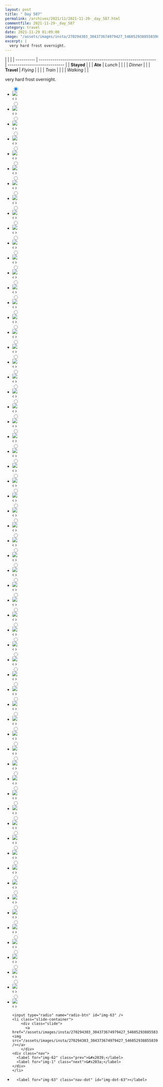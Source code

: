 ```yaml
---
layout: post
title: " Day 587"
permalink: /archives/2021/11/2021-11-29-_day_587.html
commentfile: 2021-11-29-_day_587
category: travel
date: 2021-11-29 01:09:00
image: "/assets/images/insta/270294303_304373674979427_5460529388558398871_n_17949496540616000.jpg"
excerpt: |
  very hard frost overnight.
---
```


|            |                                                              |
| ---------- | ------------------------------------------------------------ | ----------------------------- |
| **Stayed** |  |
| **Ate**    | _Lunch_                                                      |          |
|            | _Dinner_                                                     |          |
| **Travel** | _Flying_                                                     |          |
|            | _Train_                                                      |          |
|            | _Walking_                                                    |          |


very hard frost overnight.


<ul class="slides">
    <input type="radio" name="radio-btn" id="img-1" checked="checked" />
    <li class="slide-container">
        <div class="slide">
          <a href="/assets/images/insta/270577770_202294575363575_3241065181459364024_n_18277607977032157.jpg"><img src="/assets/images/insta/270577770_202294575363575_3241065181459364024_n_18277607977032157.jpg" /></a>
        </div>
    <div class="nav">
      <label for="img-63" class="prev">&#x2039;</label>
      <label for="img-2" class="next">&#x203a;</label>
    </div>
    </li>
        <input type="radio" name="radio-btn" id="img-2"  />
    <li class="slide-container">
        <div class="slide">
          <a href="/assets/images/insta/270327584_651376555892659_3291770268313588295_n_17953727248587652.jpg"><img src="/assets/images/insta/270327584_651376555892659_3291770268313588295_n_17953727248587652.jpg" /></a>
        </div>
    <div class="nav">
      <label for="img-1" class="prev">&#x2039;</label>
      <label for="img-3" class="next">&#x203a;</label>
    </div>
    </li>
        <input type="radio" name="radio-btn" id="img-3"  />
    <li class="slide-container">
        <div class="slide">
          <a href="/assets/images/insta/270027789_1171109583418656_9013655779628078560_n_18197855782131514.jpg"><img src="/assets/images/insta/270027789_1171109583418656_9013655779628078560_n_18197855782131514.jpg" /></a>
        </div>
    <div class="nav">
      <label for="img-2" class="prev">&#x2039;</label>
      <label for="img-4" class="next">&#x203a;</label>
    </div>
    </li>
        <input type="radio" name="radio-btn" id="img-4"  />
    <li class="slide-container">
        <div class="slide">
          <a href="/assets/images/insta/270194787_326031339398999_6727430179487732118_n_17937456502797758.jpg"><img src="/assets/images/insta/270194787_326031339398999_6727430179487732118_n_17937456502797758.jpg" /></a>
        </div>
    <div class="nav">
      <label for="img-3" class="prev">&#x2039;</label>
      <label for="img-5" class="next">&#x203a;</label>
    </div>
    </li>
        <input type="radio" name="radio-btn" id="img-5"  />
    <li class="slide-container">
        <div class="slide">
          <a href="/assets/images/insta/270101758_1250824592082799_3015233054775723911_n_17915730890189263.jpg"><img src="/assets/images/insta/270101758_1250824592082799_3015233054775723911_n_17915730890189263.jpg" /></a>
        </div>
    <div class="nav">
      <label for="img-4" class="prev">&#x2039;</label>
      <label for="img-6" class="next">&#x203a;</label>
    </div>
    </li>
        <input type="radio" name="radio-btn" id="img-6"  />
    <li class="slide-container">
        <div class="slide">
          <a href="/assets/images/insta/270314232_335968005032356_2995164371129783712_n_17901095777404920.jpg"><img src="/assets/images/insta/270314232_335968005032356_2995164371129783712_n_17901095777404920.jpg" /></a>
        </div>
    <div class="nav">
      <label for="img-5" class="prev">&#x2039;</label>
      <label for="img-7" class="next">&#x203a;</label>
    </div>
    </li>
        <input type="radio" name="radio-btn" id="img-7"  />
    <li class="slide-container">
        <div class="slide">
          <a href="/assets/images/insta/270018355_434247058396970_903857239625771152_n_18144906241229963.jpg"><img src="/assets/images/insta/270018355_434247058396970_903857239625771152_n_18144906241229963.jpg" /></a>
        </div>
    <div class="nav">
      <label for="img-6" class="prev">&#x2039;</label>
      <label for="img-8" class="next">&#x203a;</label>
    </div>
    </li>
        <input type="radio" name="radio-btn" id="img-8"  />
    <li class="slide-container">
        <div class="slide">
          <a href="/assets/images/insta/270215828_1012401346289001_2514616772532987124_n_17855567528650998.jpg"><img src="/assets/images/insta/270215828_1012401346289001_2514616772532987124_n_17855567528650998.jpg" /></a>
        </div>
    <div class="nav">
      <label for="img-7" class="prev">&#x2039;</label>
      <label for="img-9" class="next">&#x203a;</label>
    </div>
    </li>
        <input type="radio" name="radio-btn" id="img-9"  />
    <li class="slide-container">
        <div class="slide">
          <a href="/assets/images/insta/270115667_1175502846522533_5263429442391797142_n_17901473513424779.jpg"><img src="/assets/images/insta/270115667_1175502846522533_5263429442391797142_n_17901473513424779.jpg" /></a>
        </div>
    <div class="nav">
      <label for="img-8" class="prev">&#x2039;</label>
      <label for="img-10" class="next">&#x203a;</label>
    </div>
    </li>
        <input type="radio" name="radio-btn" id="img-10"  />
    <li class="slide-container">
        <div class="slide">
          <a href="/assets/images/insta/269943809_222266396758125_3943556821282783684_n_17924662223022796.jpg"><img src="/assets/images/insta/269943809_222266396758125_3943556821282783684_n_17924662223022796.jpg" /></a>
        </div>
    <div class="nav">
      <label for="img-9" class="prev">&#x2039;</label>
      <label for="img-11" class="next">&#x203a;</label>
    </div>
    </li>
        <input type="radio" name="radio-btn" id="img-11"  />
    <li class="slide-container">
        <div class="slide">
          <a href="/assets/images/insta/269831855_652866032749534_839172146495904493_n_17984611471434723.jpg"><img src="/assets/images/insta/269831855_652866032749534_839172146495904493_n_17984611471434723.jpg" /></a>
        </div>
    <div class="nav">
      <label for="img-10" class="prev">&#x2039;</label>
      <label for="img-12" class="next">&#x203a;</label>
    </div>
    </li>
        <input type="radio" name="radio-btn" id="img-12"  />
    <li class="slide-container">
        <div class="slide">
          <a href="/assets/images/insta/269879947_1268213930256823_4269408597816889942_n_17896459835379468.jpg"><img src="/assets/images/insta/269879947_1268213930256823_4269408597816889942_n_17896459835379468.jpg" /></a>
        </div>
    <div class="nav">
      <label for="img-11" class="prev">&#x2039;</label>
      <label for="img-13" class="next">&#x203a;</label>
    </div>
    </li>
        <input type="radio" name="radio-btn" id="img-13"  />
    <li class="slide-container">
        <div class="slide">
          <a href="/assets/images/insta/269799133_1609737716033212_8048014947567934023_n_17913321977277883.jpg"><img src="/assets/images/insta/269799133_1609737716033212_8048014947567934023_n_17913321977277883.jpg" /></a>
        </div>
    <div class="nav">
      <label for="img-12" class="prev">&#x2039;</label>
      <label for="img-14" class="next">&#x203a;</label>
    </div>
    </li>
        <input type="radio" name="radio-btn" id="img-14"  />
    <li class="slide-container">
        <div class="slide">
          <a href="/assets/images/insta/269828977_496411645049084_5000063634514053561_n_17855723594673932.jpg"><img src="/assets/images/insta/269828977_496411645049084_5000063634514053561_n_17855723594673932.jpg" /></a>
        </div>
    <div class="nav">
      <label for="img-13" class="prev">&#x2039;</label>
      <label for="img-15" class="next">&#x203a;</label>
    </div>
    </li>
        <input type="radio" name="radio-btn" id="img-15"  />
    <li class="slide-container">
        <div class="slide">
          <a href="/assets/images/insta/270031887_439831027628485_72196667026144119_n_17897050508355510.jpg"><img src="/assets/images/insta/270031887_439831027628485_72196667026144119_n_17897050508355510.jpg" /></a>
        </div>
    <div class="nav">
      <label for="img-14" class="prev">&#x2039;</label>
      <label for="img-16" class="next">&#x203a;</label>
    </div>
    </li>
        <input type="radio" name="radio-btn" id="img-16"  />
    <li class="slide-container">
        <div class="slide">
          <a href="/assets/images/insta/269942895_911869292838497_6383445679947519480_n_17916901169156948.jpg"><img src="/assets/images/insta/269942895_911869292838497_6383445679947519480_n_17916901169156948.jpg" /></a>
        </div>
    <div class="nav">
      <label for="img-15" class="prev">&#x2039;</label>
      <label for="img-17" class="next">&#x203a;</label>
    </div>
    </li>
        <input type="radio" name="radio-btn" id="img-17"  />
    <li class="slide-container">
        <div class="slide">
          <a href="/assets/images/insta/269833632_273020688049358_1634107119096013427_n_17891623109525214.jpg"><img src="/assets/images/insta/269833632_273020688049358_1634107119096013427_n_17891623109525214.jpg" /></a>
        </div>
    <div class="nav">
      <label for="img-16" class="prev">&#x2039;</label>
      <label for="img-18" class="next">&#x203a;</label>
    </div>
    </li>
        <input type="radio" name="radio-btn" id="img-18"  />
    <li class="slide-container">
        <div class="slide">
          <a href="/assets/images/insta/269858109_1336664650113243_4606025440238639443_n_17967469105497080.jpg"><img src="/assets/images/insta/269858109_1336664650113243_4606025440238639443_n_17967469105497080.jpg" /></a>
        </div>
    <div class="nav">
      <label for="img-17" class="prev">&#x2039;</label>
      <label for="img-19" class="next">&#x203a;</label>
    </div>
    </li>
        <input type="radio" name="radio-btn" id="img-19"  />
    <li class="slide-container">
        <div class="slide">
          <a href="/assets/images/insta/269888356_307410547979112_4856134347106749089_n_17879509349605326.jpg"><img src="/assets/images/insta/269888356_307410547979112_4856134347106749089_n_17879509349605326.jpg" /></a>
        </div>
    <div class="nav">
      <label for="img-18" class="prev">&#x2039;</label>
      <label for="img-20" class="next">&#x203a;</label>
    </div>
    </li>
        <input type="radio" name="radio-btn" id="img-20"  />
    <li class="slide-container">
        <div class="slide">
          <a href="/assets/images/insta/269719182_297443022312579_2164135604924104896_n_18012435607364523.jpg"><img src="/assets/images/insta/269719182_297443022312579_2164135604924104896_n_18012435607364523.jpg" /></a>
        </div>
    <div class="nav">
      <label for="img-19" class="prev">&#x2039;</label>
      <label for="img-21" class="next">&#x203a;</label>
    </div>
    </li>
        <input type="radio" name="radio-btn" id="img-21"  />
    <li class="slide-container">
        <div class="slide">
          <a href="/assets/images/insta/269860744_4395497000559484_6780806414249766125_n_17937966232823029.jpg"><img src="/assets/images/insta/269860744_4395497000559484_6780806414249766125_n_17937966232823029.jpg" /></a>
        </div>
    <div class="nav">
      <label for="img-20" class="prev">&#x2039;</label>
      <label for="img-22" class="next">&#x203a;</label>
    </div>
    </li>
        <input type="radio" name="radio-btn" id="img-22"  />
    <li class="slide-container">
        <div class="slide">
          <a href="/assets/images/insta/269711801_2694309444206980_6477709118380823894_n_17961821455526193.jpg"><img src="/assets/images/insta/269711801_2694309444206980_6477709118380823894_n_17961821455526193.jpg" /></a>
        </div>
    <div class="nav">
      <label for="img-21" class="prev">&#x2039;</label>
      <label for="img-23" class="next">&#x203a;</label>
    </div>
    </li>
        <input type="radio" name="radio-btn" id="img-23"  />
    <li class="slide-container">
        <div class="slide">
          <a href="/assets/images/insta/269716280_636789217556642_33033614057206585_n_17864680697643262.jpg"><img src="/assets/images/insta/269716280_636789217556642_33033614057206585_n_17864680697643262.jpg" /></a>
        </div>
    <div class="nav">
      <label for="img-22" class="prev">&#x2039;</label>
      <label for="img-24" class="next">&#x203a;</label>
    </div>
    </li>
        <input type="radio" name="radio-btn" id="img-24"  />
    <li class="slide-container">
        <div class="slide">
          <a href="/assets/images/insta/269655739_1105640886870783_1119607778327722681_n_18268344091028041.jpg"><img src="/assets/images/insta/269655739_1105640886870783_1119607778327722681_n_18268344091028041.jpg" /></a>
        </div>
    <div class="nav">
      <label for="img-23" class="prev">&#x2039;</label>
      <label for="img-25" class="next">&#x203a;</label>
    </div>
    </li>
        <input type="radio" name="radio-btn" id="img-25"  />
    <li class="slide-container">
        <div class="slide">
          <a href="/assets/images/insta/269822303_282847030479884_1279477859857270026_n_17844288620697203.jpg"><img src="/assets/images/insta/269822303_282847030479884_1279477859857270026_n_17844288620697203.jpg" /></a>
        </div>
    <div class="nav">
      <label for="img-24" class="prev">&#x2039;</label>
      <label for="img-26" class="next">&#x203a;</label>
    </div>
    </li>
        <input type="radio" name="radio-btn" id="img-26"  />
    <li class="slide-container">
        <div class="slide">
          <a href="/assets/images/insta/269829791_4633625276757673_1771278328472357925_n_18144995335236721.jpg"><img src="/assets/images/insta/269829791_4633625276757673_1771278328472357925_n_18144995335236721.jpg" /></a>
        </div>
    <div class="nav">
      <label for="img-25" class="prev">&#x2039;</label>
      <label for="img-27" class="next">&#x203a;</label>
    </div>
    </li>
        <input type="radio" name="radio-btn" id="img-27"  />
    <li class="slide-container">
        <div class="slide">
          <a href="/assets/images/insta/269138800_431795898639445_1722532292509734846_n_17914351349188323.jpg"><img src="/assets/images/insta/269138800_431795898639445_1722532292509734846_n_17914351349188323.jpg" /></a>
        </div>
    <div class="nav">
      <label for="img-26" class="prev">&#x2039;</label>
      <label for="img-28" class="next">&#x203a;</label>
    </div>
    </li>
        <input type="radio" name="radio-btn" id="img-28"  />
    <li class="slide-container">
        <div class="slide">
          <a href="/assets/images/insta/269750194_135240468906451_1955916091187446025_n_18030185989326182.jpg"><img src="/assets/images/insta/269750194_135240468906451_1955916091187446025_n_18030185989326182.jpg" /></a>
        </div>
    <div class="nav">
      <label for="img-27" class="prev">&#x2039;</label>
      <label for="img-29" class="next">&#x203a;</label>
    </div>
    </li>
        <input type="radio" name="radio-btn" id="img-29"  />
    <li class="slide-container">
        <div class="slide">
          <a href="/assets/images/insta/269321153_493983915328933_5442962432163254943_n_17936883070835074.jpg"><img src="/assets/images/insta/269321153_493983915328933_5442962432163254943_n_17936883070835074.jpg" /></a>
        </div>
    <div class="nav">
      <label for="img-28" class="prev">&#x2039;</label>
      <label for="img-30" class="next">&#x203a;</label>
    </div>
    </li>
        <input type="radio" name="radio-btn" id="img-30"  />
    <li class="slide-container">
        <div class="slide">
          <a href="/assets/images/insta/269672272_456369606204270_107158733934757390_n_17915924063302026.jpg"><img src="/assets/images/insta/269672272_456369606204270_107158733934757390_n_17915924063302026.jpg" /></a>
        </div>
    <div class="nav">
      <label for="img-29" class="prev">&#x2039;</label>
      <label for="img-31" class="next">&#x203a;</label>
    </div>
    </li>
        <input type="radio" name="radio-btn" id="img-31"  />
    <li class="slide-container">
        <div class="slide">
          <a href="/assets/images/insta/269592834_1281558102364052_1793438757692536425_n_18039437104314596.jpg"><img src="/assets/images/insta/269592834_1281558102364052_1793438757692536425_n_18039437104314596.jpg" /></a>
        </div>
    <div class="nav">
      <label for="img-30" class="prev">&#x2039;</label>
      <label for="img-32" class="next">&#x203a;</label>
    </div>
    </li>
        <input type="radio" name="radio-btn" id="img-32"  />
    <li class="slide-container">
        <div class="slide">
          <a href="/assets/images/insta/269063306_234605708751627_8061644515025543445_n_17995400344396936.jpg"><img src="/assets/images/insta/269063306_234605708751627_8061644515025543445_n_17995400344396936.jpg" /></a>
        </div>
    <div class="nav">
      <label for="img-31" class="prev">&#x2039;</label>
      <label for="img-33" class="next">&#x203a;</label>
    </div>
    </li>
        <input type="radio" name="radio-btn" id="img-33"  />
    <li class="slide-container">
        <div class="slide">
          <a href="/assets/images/insta/269681049_1599905497029943_6230135042348347844_n_17932055017788755.jpg"><img src="/assets/images/insta/269681049_1599905497029943_6230135042348347844_n_17932055017788755.jpg" /></a>
        </div>
    <div class="nav">
      <label for="img-32" class="prev">&#x2039;</label>
      <label for="img-34" class="next">&#x203a;</label>
    </div>
    </li>
        <input type="radio" name="radio-btn" id="img-34"  />
    <li class="slide-container">
        <div class="slide">
          <a href="/assets/images/insta/268904462_3053474918313434_8977062535674469561_n_18271580248030118.jpg"><img src="/assets/images/insta/268904462_3053474918313434_8977062535674469561_n_18271580248030118.jpg" /></a>
        </div>
    <div class="nav">
      <label for="img-33" class="prev">&#x2039;</label>
      <label for="img-35" class="next">&#x203a;</label>
    </div>
    </li>
        <input type="radio" name="radio-btn" id="img-35"  />
    <li class="slide-container">
        <div class="slide">
          <a href="/assets/images/insta/268710511_497583371608981_42060199735117695_n_17972812912468601.jpg"><img src="/assets/images/insta/268710511_497583371608981_42060199735117695_n_17972812912468601.jpg" /></a>
        </div>
    <div class="nav">
      <label for="img-34" class="prev">&#x2039;</label>
      <label for="img-36" class="next">&#x203a;</label>
    </div>
    </li>
        <input type="radio" name="radio-btn" id="img-36"  />
    <li class="slide-container">
        <div class="slide">
          <a href="/assets/images/insta/269090178_1287914384986033_214537905715488862_n_17978788558452261.jpg"><img src="/assets/images/insta/269090178_1287914384986033_214537905715488862_n_17978788558452261.jpg" /></a>
        </div>
    <div class="nav">
      <label for="img-35" class="prev">&#x2039;</label>
      <label for="img-37" class="next">&#x203a;</label>
    </div>
    </li>
        <input type="radio" name="radio-btn" id="img-37"  />
    <li class="slide-container">
        <div class="slide">
          <a href="/assets/images/insta/268843349_214380954202007_3362398384882348641_n_18014733394332182.jpg"><img src="/assets/images/insta/268843349_214380954202007_3362398384882348641_n_18014733394332182.jpg" /></a>
        </div>
    <div class="nav">
      <label for="img-36" class="prev">&#x2039;</label>
      <label for="img-38" class="next">&#x203a;</label>
    </div>
    </li>
        <input type="radio" name="radio-btn" id="img-38"  />
    <li class="slide-container">
        <div class="slide">
          <a href="/assets/images/insta/267595893_905825173628710_9180137104407530503_n_18270952930040454.jpg"><img src="/assets/images/insta/267595893_905825173628710_9180137104407530503_n_18270952930040454.jpg" /></a>
        </div>
    <div class="nav">
      <label for="img-37" class="prev">&#x2039;</label>
      <label for="img-39" class="next">&#x203a;</label>
    </div>
    </li>
        <input type="radio" name="radio-btn" id="img-39"  />
    <li class="slide-container">
        <div class="slide">
          <a href="/assets/images/insta/267153606_236361905243339_1347251857236767391_n_17855737244644729.jpg"><img src="/assets/images/insta/267153606_236361905243339_1347251857236767391_n_17855737244644729.jpg" /></a>
        </div>
    <div class="nav">
      <label for="img-38" class="prev">&#x2039;</label>
      <label for="img-40" class="next">&#x203a;</label>
    </div>
    </li>
        <input type="radio" name="radio-btn" id="img-40"  />
    <li class="slide-container">
        <div class="slide">
          <a href="/assets/images/insta/266527746_3093839580884306_1800709113942007479_n_17920354021970900.jpg"><img src="/assets/images/insta/266527746_3093839580884306_1800709113942007479_n_17920354021970900.jpg" /></a>
        </div>
    <div class="nav">
      <label for="img-39" class="prev">&#x2039;</label>
      <label for="img-41" class="next">&#x203a;</label>
    </div>
    </li>
        <input type="radio" name="radio-btn" id="img-41"  />
    <li class="slide-container">
        <div class="slide">
          <a href="/assets/images/insta/266536328_951590608791883_4778963673365731726_n_18191022958176240.jpg"><img src="/assets/images/insta/266536328_951590608791883_4778963673365731726_n_18191022958176240.jpg" /></a>
        </div>
    <div class="nav">
      <label for="img-40" class="prev">&#x2039;</label>
      <label for="img-42" class="next">&#x203a;</label>
    </div>
    </li>
        <input type="radio" name="radio-btn" id="img-42"  />
    <li class="slide-container">
        <div class="slide">
          <a href="/assets/images/insta/265506972_914047549503918_6140073841349607760_n_17957369299503981.jpg"><img src="/assets/images/insta/265506972_914047549503918_6140073841349607760_n_17957369299503981.jpg" /></a>
        </div>
    <div class="nav">
      <label for="img-41" class="prev">&#x2039;</label>
      <label for="img-43" class="next">&#x203a;</label>
    </div>
    </li>
        <input type="radio" name="radio-btn" id="img-43"  />
    <li class="slide-container">
        <div class="slide">
          <a href="/assets/images/insta/266746404_453480489506840_553782257344174051_n_17903133701371181.jpg"><img src="/assets/images/insta/266746404_453480489506840_553782257344174051_n_17903133701371181.jpg" /></a>
        </div>
    <div class="nav">
      <label for="img-42" class="prev">&#x2039;</label>
      <label for="img-44" class="next">&#x203a;</label>
    </div>
    </li>
        <input type="radio" name="radio-btn" id="img-44"  />
    <li class="slide-container">
        <div class="slide">
          <a href="/assets/images/insta/266460603_212894290998026_7819556609794412352_n_17892893003416148.jpg"><img src="/assets/images/insta/266460603_212894290998026_7819556609794412352_n_17892893003416148.jpg" /></a>
        </div>
    <div class="nav">
      <label for="img-43" class="prev">&#x2039;</label>
      <label for="img-45" class="next">&#x203a;</label>
    </div>
    </li>
        <input type="radio" name="radio-btn" id="img-45"  />
    <li class="slide-container">
        <div class="slide">
          <a href="/assets/images/insta/265712813_239608511474105_631322634630456881_n_17978799802445816.jpg"><img src="/assets/images/insta/265712813_239608511474105_631322634630456881_n_17978799802445816.jpg" /></a>
        </div>
    <div class="nav">
      <label for="img-44" class="prev">&#x2039;</label>
      <label for="img-46" class="next">&#x203a;</label>
    </div>
    </li>
        <input type="radio" name="radio-btn" id="img-46"  />
    <li class="slide-container">
        <div class="slide">
          <a href="/assets/images/insta/265325189_863595000991284_607931112206831070_n_17922313187050036.jpg"><img src="/assets/images/insta/265325189_863595000991284_607931112206831070_n_17922313187050036.jpg" /></a>
        </div>
    <div class="nav">
      <label for="img-45" class="prev">&#x2039;</label>
      <label for="img-47" class="next">&#x203a;</label>
    </div>
    </li>
        <input type="radio" name="radio-btn" id="img-47"  />
    <li class="slide-container">
        <div class="slide">
          <a href="/assets/images/insta/264572171_825257018243257_5734041522757949759_n_17916971957137036.jpg"><img src="/assets/images/insta/264572171_825257018243257_5734041522757949759_n_17916971957137036.jpg" /></a>
        </div>
    <div class="nav">
      <label for="img-46" class="prev">&#x2039;</label>
      <label for="img-48" class="next">&#x203a;</label>
    </div>
    </li>
        <input type="radio" name="radio-btn" id="img-48"  />
    <li class="slide-container">
        <div class="slide">
          <a href="/assets/images/insta/265328267_449388793461945_3127640059779667606_n_17912658143292853.jpg"><img src="/assets/images/insta/265328267_449388793461945_3127640059779667606_n_17912658143292853.jpg" /></a>
        </div>
    <div class="nav">
      <label for="img-47" class="prev">&#x2039;</label>
      <label for="img-49" class="next">&#x203a;</label>
    </div>
    </li>
        <input type="radio" name="radio-btn" id="img-49"  />
    <li class="slide-container">
        <div class="slide">
          <a href="/assets/images/insta/265237891_136257535436645_5632950922769138388_n_17949288418608612.jpg"><img src="/assets/images/insta/265237891_136257535436645_5632950922769138388_n_17949288418608612.jpg" /></a>
        </div>
    <div class="nav">
      <label for="img-48" class="prev">&#x2039;</label>
      <label for="img-50" class="next">&#x203a;</label>
    </div>
    </li>
        <input type="radio" name="radio-btn" id="img-50"  />
    <li class="slide-container">
        <div class="slide">
          <a href="/assets/images/insta/264183401_886118888756151_6334973859457545463_n_17953480453565417.jpg"><img src="/assets/images/insta/264183401_886118888756151_6334973859457545463_n_17953480453565417.jpg" /></a>
        </div>
    <div class="nav">
      <label for="img-49" class="prev">&#x2039;</label>
      <label for="img-51" class="next">&#x203a;</label>
    </div>
    </li>
        <input type="radio" name="radio-btn" id="img-51"  />
    <li class="slide-container">
        <div class="slide">
          <a href="/assets/images/insta/263498615_949465629016171_3497173675658086483_n_17906789402181370.jpg"><img src="/assets/images/insta/263498615_949465629016171_3497173675658086483_n_17906789402181370.jpg" /></a>
        </div>
    <div class="nav">
      <label for="img-50" class="prev">&#x2039;</label>
      <label for="img-52" class="next">&#x203a;</label>
    </div>
    </li>
        <input type="radio" name="radio-btn" id="img-52"  />
    <li class="slide-container">
        <div class="slide">
          <a href="/assets/images/insta/263746194_283011813766814_7723100225556391240_n_17908202945156508.jpg"><img src="/assets/images/insta/263746194_283011813766814_7723100225556391240_n_17908202945156508.jpg" /></a>
        </div>
    <div class="nav">
      <label for="img-51" class="prev">&#x2039;</label>
      <label for="img-53" class="next">&#x203a;</label>
    </div>
    </li>
        <input type="radio" name="radio-btn" id="img-53"  />
    <li class="slide-container">
        <div class="slide">
          <a href="/assets/images/insta/264907873_659492495081456_5823102726704010451_n_17915902850035663.jpg"><img src="/assets/images/insta/264907873_659492495081456_5823102726704010451_n_17915902850035663.jpg" /></a>
        </div>
    <div class="nav">
      <label for="img-52" class="prev">&#x2039;</label>
      <label for="img-54" class="next">&#x203a;</label>
    </div>
    </li>
        <input type="radio" name="radio-btn" id="img-54"  />
    <li class="slide-container">
        <div class="slide">
          <a href="/assets/images/insta/264238449_4347299428715627_366800046605537946_n_18184980364158574.jpg"><img src="/assets/images/insta/264238449_4347299428715627_366800046605537946_n_18184980364158574.jpg" /></a>
        </div>
    <div class="nav">
      <label for="img-53" class="prev">&#x2039;</label>
      <label for="img-55" class="next">&#x203a;</label>
    </div>
    </li>
        <input type="radio" name="radio-btn" id="img-55"  />
    <li class="slide-container">
        <div class="slide">
          <a href="/assets/images/insta/264193514_334831031369391_7764125990185850561_n_18140769328223616.jpg"><img src="/assets/images/insta/264193514_334831031369391_7764125990185850561_n_18140769328223616.jpg" /></a>
        </div>
    <div class="nav">
      <label for="img-54" class="prev">&#x2039;</label>
      <label for="img-56" class="next">&#x203a;</label>
    </div>
    </li>
        <input type="radio" name="radio-btn" id="img-56"  />
    <li class="slide-container">
        <div class="slide">
          <a href="/assets/images/insta/264356454_624399588677792_289981752537088738_n_17920948625026740.jpg"><img src="/assets/images/insta/264356454_624399588677792_289981752537088738_n_17920948625026740.jpg" /></a>
        </div>
    <div class="nav">
      <label for="img-55" class="prev">&#x2039;</label>
      <label for="img-57" class="next">&#x203a;</label>
    </div>
    </li>
        <input type="radio" name="radio-btn" id="img-57"  />
    <li class="slide-container">
        <div class="slide">
          <a href="/assets/images/insta/263713204_1060770738010179_1703290312007350690_n_18214286491111449.jpg"><img src="/assets/images/insta/263713204_1060770738010179_1703290312007350690_n_18214286491111449.jpg" /></a>
        </div>
    <div class="nav">
      <label for="img-56" class="prev">&#x2039;</label>
      <label for="img-58" class="next">&#x203a;</label>
    </div>
    </li>
        <input type="radio" name="radio-btn" id="img-58"  />
    <li class="slide-container">
        <div class="slide">
          <a href="/assets/images/insta/262812641_243168694571437_79147856893463896_n_18199410613186559.jpg"><img src="/assets/images/insta/262812641_243168694571437_79147856893463896_n_18199410613186559.jpg" /></a>
        </div>
    <div class="nav">
      <label for="img-57" class="prev">&#x2039;</label>
      <label for="img-59" class="next">&#x203a;</label>
    </div>
    </li>
        <input type="radio" name="radio-btn" id="img-59"  />
    <li class="slide-container">
        <div class="slide">
          <a href="/assets/images/insta/261593240_4614085472004200_1447688519369111484_n_17902835732248373.jpg"><img src="/assets/images/insta/261593240_4614085472004200_1447688519369111484_n_17902835732248373.jpg" /></a>
        </div>
    <div class="nav">
      <label for="img-58" class="prev">&#x2039;</label>
      <label for="img-60" class="next">&#x203a;</label>
    </div>
    </li>
        <input type="radio" name="radio-btn" id="img-60"  />
    <li class="slide-container">
        <div class="slide">
          <a href="/assets/images/insta/262514870_1035663916979879_8026970485858428464_n_17913074912302964.jpg"><img src="/assets/images/insta/262514870_1035663916979879_8026970485858428464_n_17913074912302964.jpg" /></a>
        </div>
    <div class="nav">
      <label for="img-59" class="prev">&#x2039;</label>
      <label for="img-61" class="next">&#x203a;</label>
    </div>
    </li>
        <input type="radio" name="radio-btn" id="img-61"  />
    <li class="slide-container">
        <div class="slide">
          <a href="/assets/images/insta/262120017_203592285265815_7363789867384612384_n_17891632229419645.jpg"><img src="/assets/images/insta/262120017_203592285265815_7363789867384612384_n_17891632229419645.jpg" /></a>
        </div>
    <div class="nav">
      <label for="img-60" class="prev">&#x2039;</label>
      <label for="img-62" class="next">&#x203a;</label>
    </div>
    </li>
        <input type="radio" name="radio-btn" id="img-62"  />
    <li class="slide-container">
        <div class="slide">
          <a href="/assets/images/insta/261315847_622605795720164_2004829504390417045_n_17924062786974769.jpg"><img src="/assets/images/insta/261315847_622605795720164_2004829504390417045_n_17924062786974769.jpg" /></a>
        </div>
    <div class="nav">
      <label for="img-61" class="prev">&#x2039;</label>
      <label for="img-63" class="next">&#x203a;</label>
    </div>
    </li>
    
    <input type="radio" name="radio-btn" id="img-63" />
    <li class="slide-container">
        <div class="slide">
          <a href="/assets/images/insta/270294303_304373674979427_5460529388558398871_n_17949496540616000.jpg"><img src="/assets/images/insta/270294303_304373674979427_5460529388558398871_n_17949496540616000.jpg" /></a>
        </div>
    <div class="nav">
      <label for="img-62" class="prev">&#x2039;</label>
      <label for="img-1" class="next">&#x203a;</label>
    </div>
    </li>
			
<li class="nav-dots">
      <label for="img-1" class="nav-dot" id="img-dot-1"></label>
      <label for="img-2" class="nav-dot" id="img-dot-2"></label>
      <label for="img-3" class="nav-dot" id="img-dot-3"></label>
      <label for="img-4" class="nav-dot" id="img-dot-4"></label>
      <label for="img-5" class="nav-dot" id="img-dot-5"></label>
      <label for="img-6" class="nav-dot" id="img-dot-6"></label>
      <label for="img-7" class="nav-dot" id="img-dot-7"></label>
      <label for="img-8" class="nav-dot" id="img-dot-8"></label>
      <label for="img-9" class="nav-dot" id="img-dot-9"></label>
      <label for="img-10" class="nav-dot" id="img-dot-10"></label>
      <label for="img-11" class="nav-dot" id="img-dot-11"></label>
      <label for="img-12" class="nav-dot" id="img-dot-12"></label>
      <label for="img-13" class="nav-dot" id="img-dot-13"></label>
      <label for="img-14" class="nav-dot" id="img-dot-14"></label>
      <label for="img-15" class="nav-dot" id="img-dot-15"></label>
      <label for="img-16" class="nav-dot" id="img-dot-16"></label>
      <label for="img-17" class="nav-dot" id="img-dot-17"></label>
      <label for="img-18" class="nav-dot" id="img-dot-18"></label>
      <label for="img-19" class="nav-dot" id="img-dot-19"></label>
      <label for="img-20" class="nav-dot" id="img-dot-20"></label>
      <label for="img-21" class="nav-dot" id="img-dot-21"></label>
      <label for="img-22" class="nav-dot" id="img-dot-22"></label>
      <label for="img-23" class="nav-dot" id="img-dot-23"></label>
      <label for="img-24" class="nav-dot" id="img-dot-24"></label>
      <label for="img-25" class="nav-dot" id="img-dot-25"></label>
      <label for="img-26" class="nav-dot" id="img-dot-26"></label>
      <label for="img-27" class="nav-dot" id="img-dot-27"></label>
      <label for="img-28" class="nav-dot" id="img-dot-28"></label>
      <label for="img-29" class="nav-dot" id="img-dot-29"></label>
      <label for="img-30" class="nav-dot" id="img-dot-30"></label>
      <label for="img-31" class="nav-dot" id="img-dot-31"></label>
      <label for="img-32" class="nav-dot" id="img-dot-32"></label>
      <label for="img-33" class="nav-dot" id="img-dot-33"></label>
      <label for="img-34" class="nav-dot" id="img-dot-34"></label>
      <label for="img-35" class="nav-dot" id="img-dot-35"></label>
      <label for="img-36" class="nav-dot" id="img-dot-36"></label>
      <label for="img-37" class="nav-dot" id="img-dot-37"></label>
      <label for="img-38" class="nav-dot" id="img-dot-38"></label>
      <label for="img-39" class="nav-dot" id="img-dot-39"></label>
      <label for="img-40" class="nav-dot" id="img-dot-40"></label>
      <label for="img-41" class="nav-dot" id="img-dot-41"></label>
      <label for="img-42" class="nav-dot" id="img-dot-42"></label>
      <label for="img-43" class="nav-dot" id="img-dot-43"></label>
      <label for="img-44" class="nav-dot" id="img-dot-44"></label>
      <label for="img-45" class="nav-dot" id="img-dot-45"></label>
      <label for="img-46" class="nav-dot" id="img-dot-46"></label>
      <label for="img-47" class="nav-dot" id="img-dot-47"></label>
      <label for="img-48" class="nav-dot" id="img-dot-48"></label>
      <label for="img-49" class="nav-dot" id="img-dot-49"></label>
      <label for="img-50" class="nav-dot" id="img-dot-50"></label>
      <label for="img-51" class="nav-dot" id="img-dot-51"></label>
      <label for="img-52" class="nav-dot" id="img-dot-52"></label>
      <label for="img-53" class="nav-dot" id="img-dot-53"></label>
      <label for="img-54" class="nav-dot" id="img-dot-54"></label>
      <label for="img-55" class="nav-dot" id="img-dot-55"></label>
      <label for="img-56" class="nav-dot" id="img-dot-56"></label>
      <label for="img-57" class="nav-dot" id="img-dot-57"></label>
      <label for="img-58" class="nav-dot" id="img-dot-58"></label>
      <label for="img-59" class="nav-dot" id="img-dot-59"></label>
      <label for="img-60" class="nav-dot" id="img-dot-60"></label>
      <label for="img-61" class="nav-dot" id="img-dot-61"></label>
      <label for="img-62" class="nav-dot" id="img-dot-62"></label>

      <label for="img-63" class="nav-dot" id="img-dot-63"></label>

</li>
</ul>        
             

		